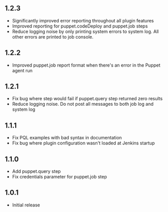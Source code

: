 ## 1.2.3
- Significantly improved error reporting throughout all plugin features
- Improved reporting for puppet.codeDeploy and puppet.job steps
- Reduce logging noise by only printing system errors to system log. All other
  errors are printed to job console.

## 1.2.2
- Improved puppet.job report format when there's an error in the Puppet agent run

## 1.2.1
- Fix bug where step would fail if puppet.query step returned zero results
- Reduce logging noise. Do not post all messages to both job log and system log

## 1.1.1
- Fix PQL examples with bad syntax in documentation
- Fix bug where plugin configuration wasn't loaded at Jenkins startup

## 1.1.0
- Add puppet.query step
- Fix credentials parameter for puppet.job step

## 1.0.1
- Initial release

